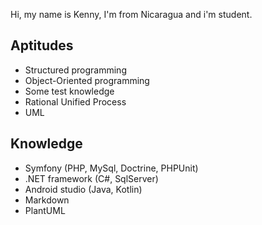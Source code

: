 Hi, my name is Kenny, I'm from Nicaragua and i'm student.

## Aptitudes

* Structured programming
* Object-Oriented programming
* Some test knowledge
* Rational Unified Process
* UML

## Knowledge
* Symfony (PHP, MySql, Doctrine, PHPUnit) 
* .NET framework (C#, SqlServer)
* Android studio (Java, Kotlin)
* Markdown
* PlantUML
